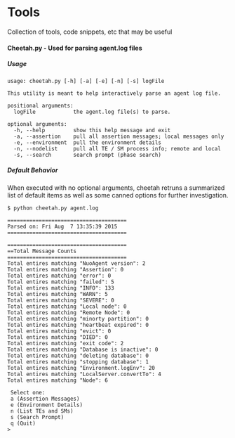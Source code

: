 # Tools
Collection of tools, code snippets, etc that may be useful

#### Cheetah.py - Used for parsing agent.log files

##### Usage
```
usage: cheetah.py [-h] [-a] [-e] [-n] [-s] logFile

This utility is meant to help interactively parse an agent log file.

positional arguments:
  logFile            the agent.log file(s) to parse.

optional arguments:
  -h, --help         show this help message and exit
  -a, --assertion    pull all assertion messages; local messages only
  -e, --environment  pull the environment details
  -n, --nodelist     pull all TE / SM process info; remote and local
  -s, --search       search prompt (phase search)
 ```
##### Default Behavior  
When executed with no optional arguments, cheetah retruns a summarized list of default items as well as some canned options for further investigation.

```
$ python cheetah.py agent.log 

======================================
Parsed on: Fri Aug  7 13:35:39 2015
======================================

======================================
==Total Message Counts
======================================
Total entires matching "NuoAgent version": 2
Total entires matching "Assertion": 0
Total entires matching "error": 0
Total entires matching "failed": 5
Total entires matching "INFO": 133
Total entires matching "WARN": 5
Total entires matching "SEVERE": 0
Total entires matching "Local node": 0
Total entires matching "Remote Node": 0
Total entires matching "minorty partition": 0
Total entires matching "heartbeat expired": 0
Total entires matching "evict": 0
Total entires matching "DIED": 0
Total entires matching "exit code": 2
Total entires matching "Database is inactive": 0
Total entires matching "deleting database": 0
Total entires matching "stopping database": 1
Total entires matching "Environment.logEnv": 20
Total entires matching "LocalServer.convertTo": 4
Total entires matching "Node": 6

 Select one: 
 a (Assertion Messages)
 e (Environment Details)
 n (List TEs and SMs)
 s (Search Prompt)
 q (Quit)
> 

```

